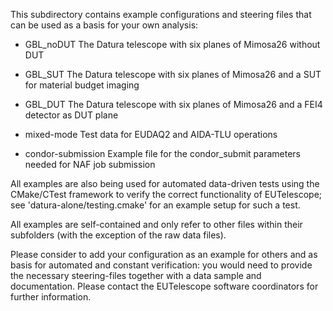 
This subdirectory contains example configurations and steering files
that can be used as a basis for your own analysis:

* GBL_noDUT
     The Datura telescope with six planes of Mimosa26 without DUT

* GBL_SUT
     The Datura telescope with six planes of Mimosa26 and a SUT for material budget imaging

* GBL_DUT
     The Datura telescope with six planes of Mimosa26 and a FEI4 detector as DUT plane

* mixed-mode
     Test data for EUDAQ2 and AIDA-TLU operations

* condor-submission
     Example file for the condor_submit parameters needed for NAF job submission

All examples are also being used for automated data-driven tests using
the CMake/CTest framework to verify the correct functionality of
EUTelescope; see 'datura-alone/testing.cmake' for an example setup for
such a test.

All examples are self-contained and only refer to other files within
their subfolders (with the exception of the raw data files).

Please consider to add your configuration as an example for others and
as basis for automated and constant verification: you would need to
provide the necessary steering-files together with a data sample and
documentation. Please contact the EUTelescope software coordinators
for further information.